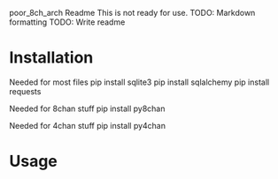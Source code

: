 poor_8ch_arch Readme
This is not ready for use.
TODO: Markdown formatting
TODO: Write readme






# Installation

Needed for most files
pip install sqlite3
pip install sqlalchemy
pip install requests

Needed for 8chan stuff
pip install py8chan

Needed for 4chan stuff
pip install py4chan




# Usage


